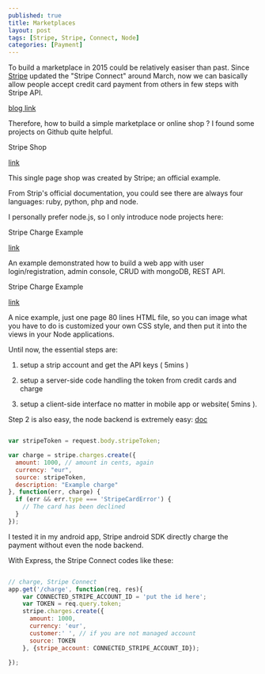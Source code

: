 ```yaml
---
published: true
title: Marketplaces
layout: post
tags: [Stripe, Stripe, Connect, Node]
categories: [Payment]
---
```

To build a marketplace in 2015 could be relatively easiser than past.
Since [Stripe](https://stripe.com/) updated the "Stripe Connect" around March,
now we can basically allow people accept credit card payment from others
in few steps with Stripe API.

[blog link](https://stripe.com/blog/the-new-connect)

Therefore,
how to build a simple marketplace or online shop ?
I found some projects on Github quite helpful.

Stripe Shop

[link](https://github.com/stripe/shop)

This single page shop was created by Stripe; an official example.
 
From Strip's official documentation, you could see there are always
four languages: ruby, python, php and node.

I personally prefer node.js, so I only introduce node projects here:

Stripe Charge Example

[link](https://github.com/mjhea0/node-stripe-charge)

An example demonstrated how to build a web app with
user login/registration, admin console, CRUD with mongoDB, REST API.

Stripe Charge Example

[link](https://gist.github.com/briancollins/6365455)

A nice example, just one page 80 lines HTML file,
so you can image what you have to do is customized your own CSS style,
and then put it into the views in your Node applications.

Until now,
the essential steps are:

1.  setup a strip account and get the API keys ( 5mins )

2. setup a server-side code handling the token from credit cards and charge

3. setup a client-side interface no matter in mobile app or website( 5mins ). 


Step 2 is also easy, the node backend is extremely easy:
[doc](https://stripe.com/docs/tutorials/charges)

```javascript 

var stripeToken = request.body.stripeToken;

var charge = stripe.charges.create({
  amount: 1000, // amount in cents, again
  currency: "eur",
  source: stripeToken,
  description: "Example charge"
}, function(err, charge) {
  if (err && err.type === 'StripeCardError') {
    // The card has been declined
  }
});

```


I tested it in my android app, Stripe android SDK directly charge the payment
without even the node backend.

With Express, the Stripe Connect codes like these:

```javascript 

// charge, Stripe Connect
app.get('/charge', function(req, res){
    var CONNECTED_STRIPE_ACCOUNT_ID = 'put the id here';
    var TOKEN = req.query.token; 
    stripe.charges.create({
      amount: 1000,
      currency: 'eur',
      customer:' ', // if you are not managed account
      source: TOKEN
    }, {stripe_account: CONNECTED_STRIPE_ACCOUNT_ID});

});

```
